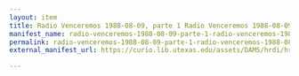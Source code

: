 ```yaml
---
layout: item
title: Radio Venceremos 1988-08-09, parte 1 Radio Venceremos 1988-08-09, parte 1
manifest_name: radio-venceremos-1988-08-09-parte-1-radio-venceremos-1988-08-09-parte-1
permalink: radio-venceremos-1988-08-09-parte-1-radio-venceremos-1988-08-09-parte-1
external_manifest_url: https://curio.lib.utexas.edu/assets/DAMS/hrdi/hrdi_1ddd9230-03f4-4c23-ad3a-b4f6bcbfc0cd/manifests/3/hrdi_1ddd9230-03f4-4c23-ad3a-b4f6bcbfc0cd.json

---
```

<!-- Add an essay or interpretive material below this line,
using HTML or markdown.  Do not modify this file above this line -->
